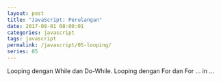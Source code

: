 ```yaml
---
layout: post
title: "JavaScript: Perulangan"
date: 2017-08-01 08:00:01
categories: javascript
tags: javascript
permalink: /javascript/05-looping/
series: 05
---
```


Looping dengan While dan Do-While.
Looping dengan For dan For ... in ...